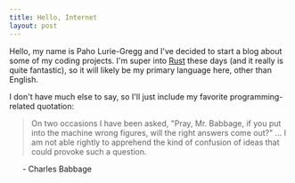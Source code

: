 ```yaml
---
title: Hello, Internet
layout: post
---
```


Hello, my name is Paho Lurie-Gregg and I've decided to start a blog about some of my
 coding projects. I'm super into [Rust](http://www.rust-lang.org/) these days (and it
 really is quite fantastic), so it will likely be my primary language here, other than
 English.

I don't have much else to say, so I'll just include my favorite programming-related
 quotation:

> On two occasions I have been asked, "Pray, Mr. Babbage, if you put into the machine
  wrong figures, will the right answers come out?" ... I am not able rightly to
  apprehend the kind of confusion of ideas that could provoke such a question.

&nbsp;&nbsp;&nbsp;&nbsp;&nbsp;&nbsp;\- Charles Babbage

